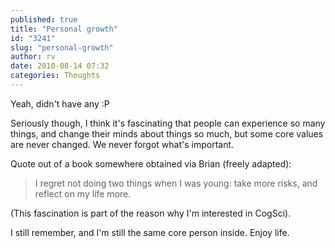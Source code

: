 ```yaml
---
published: true
title: "Personal growth"
id: "3241"
slug: "personal-growth"
author: rv
date: 2010-08-14 07:32
categories: Thoughts
---
```

Yeah, didn't have any :P

Seriously though, I think it's fascinating that people can experience so many things, and change their minds about things so much, but some core values are never changed. We never forgot what's important.

Quote out of a book somewhere obtained via Brian (freely adapted):
<blockquote>I regret not doing two things when I was young: take more risks, and reflect on my life more.</blockquote>
(This fascination is part of the reason why I'm interested in CogSci).

I still remember, and I'm still the same core person inside. Enjoy life.